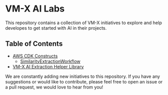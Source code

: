 # VM-X AI Labs

This repository contains a collection of VM-X initiatives to explore and help developes to get started with AI in their projects.

## Table of Contents

- [AWS CDK Constructs](packages/aws/cdk/constructs/README.md)
  - [SimilarityExtractionWorkflow](packages/aws/cdk/constructs/README.md#similarityextractionworkflow)
- [VM-X AI Extraction Helper Library](packages/python/extraction/README.md)

We are constantly adding new initiatives to this repository. If you have any suggestions or would like to contribute, please feel free to open an issue or a pull request, we would love to hear from you!
